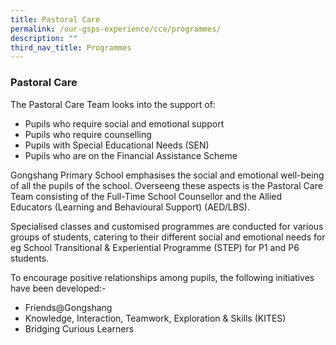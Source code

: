 ```yaml
---
title: Pastoral Care
permalink: /our-gsps-experience/cce/programmes/
description: ""
third_nav_title: Programmes
---
```

### **Pastoral Care**
The Pastoral Care Team looks into the support of:

* Pupils who require social and emotional support 
* Pupils who require counselling 
* Pupils with Special Educational Needs (SEN) 
* Pupils who are on the Financial Assistance Scheme

Gongshang Primary School emphasises the social and emotional well-being of all the pupils of the school. Overseeng these aspects is the Pastoral Care Team consisting of the Full-Time School Counsellor and the Allied Educators (Learning and Behavioural Support) (AED/LBS).  

Specialised classes and customised programmes are conducted for various groups of students, catering to their different social and emotional needs for eg School Transitional & Experiential Programme (STEP) for P1 and P6 students.

To encourage positive relationships among pupils, the following initiatives have been developed:-

* Friends@Gongshang
* Knowledge, Interaction, Teamwork, Exploration & Skills (KITES)
* Bridging Curious Learners